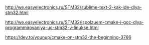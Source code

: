 http://we.easyelectronics.ru/STM32/sublime-text-2-kak-ide-dlya-stm32.html

http://we.easyelectronics.ru/STM32/ispolzuem-cmake-i-gcc-dlya-programmirovaniya-uc-stm32-v-linukse.html

https://dev.to/younup/cmake-on-stm32-the-beginning-3766
